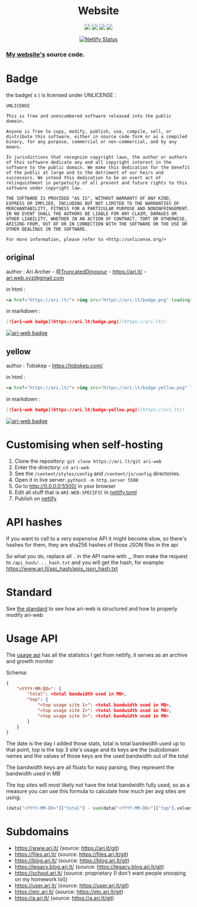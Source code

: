 <h1 align="center">Website</h1>

<p align="center">
  <img src="https://img.shields.io/github/last-commit/ari-lt/ari.lt?color=red&style=flat-square">
  <img src="https://img.shields.io/github/repo-size/ari-lt/ari.lt?color=red&style=flat-square">
  <img src="https://img.shields.io/github/issues/ari-lt/ari.lt?color=red&style=flat-square">
  <img src="https://img.shields.io/github/stars/ari-lt/ari.lt?color=red&style=flat-square">
</p>

<p align="center">
    <a href="https://app.netlify.com/sites/ari-lt/deploys">
        <img alt="Netlify Status" src="https://api.netlify.com/api/v1/badges/d82361d9-c471-41d0-ba9b-b5fbe07ca843/deploy-status" /> </a>
</p>

### [My website's](https://www.ari.lt/) source code.

# Badge

the badge( s ) is licensed under UNLICENSE :

```
UNLICENSE

This is free and unencumbered software released into the public domain.

Anyone is free to copy, modify, publish, use, compile, sell, or
distribute this software, either in source code form or as a compiled
binary, for any purpose, commercial or non-commercial, and by any
means.

In jurisdictions that recognize copyright laws, the author or authors
of this software dedicate any and all copyright interest in the
software to the public domain. We make this dedication for the benefit
of the public at large and to the detriment of our heirs and
successors. We intend this dedication to be an overt act of
relinquishment in perpetuity of all present and future rights to this
software under copyright law.

THE SOFTWARE IS PROVIDED "AS IS", WITHOUT WARRANTY OF ANY KIND,
EXPRESS OR IMPLIED, INCLUDING BUT NOT LIMITED TO THE WARRANTIES OF
MERCHANTABILITY, FITNESS FOR A PARTICULAR PURPOSE AND NONINFRINGEMENT.
IN NO EVENT SHALL THE AUTHORS BE LIABLE FOR ANY CLAIM, DAMAGES OR
OTHER LIABILITY, WHETHER IN AN ACTION OF CONTRACT, TORT OR OTHERWISE,
ARISING FROM, OUT OF OR IN CONNECTION WITH THE SOFTWARE OR THE USE OR
OTHER DEALINGS IN THE SOFTWARE.

For more information, please refer to <http://unlicense.org/>
```

## original

author : Ari Archer - [@TruncatedDinosour](https://ari.lt/gh) - <https://ari.lt/> - <ari.web.xyz@gmail.com>

in html :

```html
<a href="https://ari.lt/"> <img src="https://ari.lt/badge.png" loading="lazy" alt="ari-web badge" height="31px" width="88px" /> </a>
```

in markdown :

```md
[![ari-web badge](https://ari.lt/badge.png)](https://ari.lt/)
```

[![ari-web badge](https://ari.lt/badge.png)](https://ari.lt/)

## yellow

author : Tobskep - <https://tobskep.com/>

in html :

```html
<a href="https://ari.lt/"> <img src="https://ari.lt/badge-yellow.png" loading="lazy" alt="ari-web badge" height="31px" width="88px" /> </a>
```

in markdown :

```md
[![ari-web badge](https://ari.lt/badge-yellow.png)](https://ari.lt/)
```

[![ari-web badge](https://ari.lt/badge-yellow.png)](https://ari.lt/)

# Customising when self-hosting

1. Clone the repository: `git clone https://ari.lt/git ari-web`
2. Enter the directory: `cd ari-web`
3. See the `/content/styles/config` and `/content/js/config` directories.
4. Open it in live server: `python3 -m http.server 5500`
5. Go to http://0.0.0.0:5500/ in your browser
6. Edit all stuff that is `ARI-WEB-SPECIFIC` in [netlify.toml](/netlify.toml)
7. Publish on [netlify](https://netlify.com/)

# API hashes

If you want to call to a very expensive API it might become
slow, so there's hashes for them, they are sha256 hashes of
those JSON files in the api

So what you do, replace all `.` in the API name with \_,
then make the request to `/api_hash/..._hash.txt` and you will
get the hash, for example: <https://www.ari.lt/api_hash/apis_json_hash.txt>

# Standard

See [the standard](/STANDARD.md) to see how ari-web is structured and
how to properly modify ari-web

# Usage API

The [usage api](https://www.ari.lt/api/usage.json)
has all the statistics I get from netlify, it serves as
an archive and growth monitor

Schema:

```json
{
    "<YYYY-MM-DD>": {
        "total": <total bandwidth used in MB>,
        "top": {
            "<top usage site 1>": <total bandwidth used in MB>,
            "<top usage site 2>": <total bandwidth used in MB>,
            "<top usage site 3>": <total bandwidth used in MB>
        }
    }
}
```

The date is the day I added those stats, total is total
bandwidth used up to that point, top is the top 3 site's
usage and its keys are the (sub)domain names and the values
of those keys are the used bandwidth out of the total

The bandwidth keys are all floats for easy parsing, they
represent the bandwidth used in MB

The top sites will most likely not have the total bandwidth
fully used, so as a measure you can use this formula to calculate
how much per avg sites are using:

```py
(data["<YYYY-MM-DD>"]["total"] - sum(data["<YYYY-MM-DD>"]["top"].values())) / (len(ari_web_sites) - 3)
```

# Subdomains

-   https://www.ari.lt/ (source: https://ari.lt/git)
-   https://files.ari.lt/ (source: https://files.ari.lt/git)
-   https://blog.ari.lt/ (source: https://blog.ari.lt/git)
-   https://legacy.blog.ari.lt/ (source: https://legacy.blog.ari.lt/git)
-   https://school.ari.lt/ (source: proprietary (I don't want people snooping on my homework lol))
-   https://user.ari.lt/ (source: https://user.ari.lt/git)
-   https://etc.ari.lt/ (source: https://etc.ari.lt/git)
-   https://a.ari.lt/ (source: https://a.ari.lt/git)
